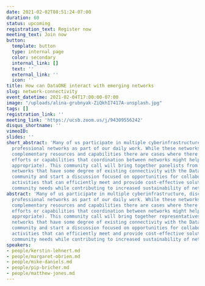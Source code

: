 ```yaml
---
date: 2021-02-02T08:51:24-07:00
duration: 60
status: upcoming
registration_text: Register now
meeting_text: Join now
button:
  template: button
  type: internal page
  color: secondary
  internal_link: []
  text: ''
  external_link: ''
  icon: ''
title: How can DataONE interact with emerging networks
slug: network-connectivity
event_datetime: 2021-02-04T17:00:00-07:00
image: "/uploads/alina-grubnyak-ZiQkhI7417A-unsplash.jpg"
tags: []
registration_link: ''
meeting_link: 'https://ucsb.zoom.us/j/94309556242'
disqus_shortname: ''
vimeoID: 
slides: ''
short_abstract: 'Many of us participate in multiple cyberinfrastructure, disciplinary, and
  professional networks as part of our daily work. While these networks frequently provide 
  complementary resources and capabilities there are cases where there might be duplicative 
  efforts or capabilities that coordination between networks might help reduce (if 
  appropriate). This community call will bring together panelists from multiple 
  networks that have some degree of existing connectivity with the DataONE network and 
  community and start a discussion focused on opportunities for collaborative and coordinated 
  activities that can efficiently meet and provide cost-effective solutions for shared 
  community needs while contributing to increased sustainability of network capabilities.'
abstract: 'Many of us participate in multiple cyberinfrastructure, disciplinary, and
  professional networks as part of our daily work. While these networks frequently provide 
  complementary resources and capabilities there are cases where there might be duplicative 
  efforts or capabilities that coordination between networks might help reduce (if 
  appropriate). This community call will bring together representatives from multiple 
  networks that have some degree of existing connectivity with the DataONE network and 
  community and start a discussion focused on opportunities for collaborative and coordinated 
  activities that can efficiently meet and provide cost-effective solutions for shared 
  community needs while contributing to increased sustainability of network capabilities.'
speakers:
- people/kerstin-lehnert.md
- people/margaret-obrien.md
- people/mike-daniels.md
- people/pip-bricher.md
- people/matthew-jones.md
---
```

